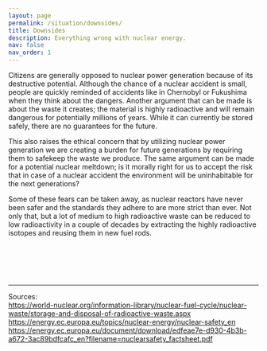```yaml
---
layout: page
permalink: /situation/downsides/
title: Downsides
description: Everything wrong with nuclear energy.
nav: false
nav_order: 1
---
```


Citizens are generally opposed to nuclear power generation because of its destructive potential. Although the chance of a nuclear accident is small, people are quickly reminded of accidents like in Chernobyl or Fukushima when they think about the dangers. Another argument that can be made is about the waste it creates; the material is highly radioactive and will remain dangerous for potentially millions of years. While it can currently be stored safely, there are no guarantees for the future.

This also raises the ethical concern that by utilizing nuclear power generation we are creating a burden for future generations by requiring them to safekeep the waste we produce. The same argument can be made for a potential nuclear meltdown; is it morally right for us to accept the risk that in case of a nuclear accident the environment will be uninhabitable for the next generations?

Some of these fears can be taken away, as nuclear reactors have never been safer and the standards they adhere to are more strict than ever. Not only that, but a lot of medium to high radioactive waste can be reduced to low radioactivity in a couple of decades by extracting the highly radioactive isotopes and reusing them in new fuel rods.

<br><br><br><br>

***

Sources:<br>
https://world-nuclear.org/information-library/nuclear-fuel-cycle/nuclear-waste/storage-and-disposal-of-radioactive-waste.aspx
https://energy.ec.europa.eu/topics/nuclear-energy/nuclear-safety_en
https://energy.ec.europa.eu/document/download/edfeae7e-d930-4b3b-a672-3ac89bdfcafc_en?filename=nuclearsafety_factsheet.pdf